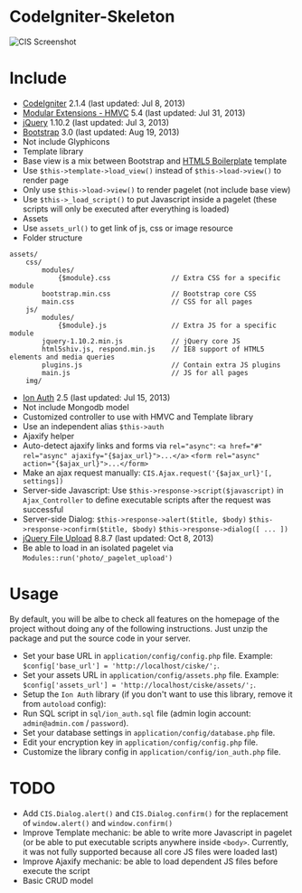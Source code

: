 CodeIgniter-Skeleton
====================

![CIS Screenshot](https://f.cloud.github.com/assets/4688035/1290373/d7c0997a-302f-11e3-8901-b32ae3209884.png)

# Include

* [CodeIgniter](https://github.com/EllisLab/CodeIgniter) 2.1.4 (last updated: Jul 8, 2013)
* [Modular Extensions - HMVC](https://bitbucket.org/wiredesignz/codeigniter-modular-extensions-hmvc) 5.4 (last updated: Jul 31, 2013)
* [jQuery](https://github.com/jquery/jquery) 1.10.2 (last updated: Jul 3, 2013)
* [Bootstrap](https://github.com/twbs/bootstrap) 3.0 (last updated: Aug 19, 2013)
 * Not include Glyphicons
* Template library
 * Base view is a mix between Bootstrap and [HTML5 Boilerplate](https://github.com/h5bp/html5-boilerplate) template
 * Use `$this->template->load_view()` instead of `$this->load->view()` to render page
 * Only use `$this->load->view()` to render pagelet (not include base view)
 * Use `$this->_load_script()` to put Javascript inside a pagelet (these scripts will only be executed after everything is loaded)
* Assets
 * Use `assets_url()` to get link of js, css or image resource
 * Folder structure

```
assets/
    css/
        modules/
            {$module}.css               // Extra CSS for a specific module
        bootstrap.min.css               // Bootstrap core CSS
        main.css                        // CSS for all pages
    js/
        modules/
            {$module}.js                // Extra JS for a specific module
        jquery-1.10.2.min.js            // jQuery core JS
        html5shiv.js, respond.min.js    // IE8 support of HTML5 elements and media queries
        plugins.js                      // Contain extra JS plugins
        main.js                         // JS for all pages
    img/
```

* [Ion Auth](https://github.com/benedmunds/CodeIgniter-Ion-Auth) 2.5 (last updated: Jul 15, 2013)
 * Not include Mongodb model
 * Customized controller to use with HMVC and Template library
 * Use an independent alias `$this->auth`
* Ajaxify helper
 * Auto-detect ajaxify links and forms via `rel="async"`: `<a href="#" rel="async" ajaxify="{$ajax_url}">...</a>` `<form rel="async" action="{$ajax_url}">...</form>`
 * Make an ajax request manually: `CIS.Ajax.request('{$ajax_url}'[, settings])`
 * Server-side Javascript: Use `$this->response->script($javascript)` in `Ajax_Controller` to define executable scripts after the request was successful
 * Server-side Dialog: `$this->response->alert($title, $body)` `$this->response->confirm($title, $body)` `$this->response->dialog([ ... ])`
* [jQuery File Upload](https://github.com/blueimp/jQuery-File-Upload) 8.8.7 (last updated: Oct 8, 2013)
 * Be able to load in an isolated pagelet via `Modules::run('photo/_pagelet_upload')`

# Usage

By default, you will be albe to check all features on the homepage of the project without doing any of the following instructions. Just unzip the package and put the source code in your server.

* Set your base URL in `application/config/config.php` file. Example: `$config['base_url'] = 'http://localhost/ciske/';`.
* Set your assets URL in `application/config/assets.php` file. Example: `$config['assets_url'] = 'http://localhost/ciske/assets/';`.
* Setup the `Ion Auth` library (if you don't want to use this library, remove it from `autoload` config):
 * Run SQL script in `sql/ion_auth.sql` file (admin login account: `admin@admin.com` / `password`).
 * Set your database settings in `application/config/database.php` file.
 * Edit your encryption key in `application/config/config.php` file.
 * Customize the library config in `application/config/ion_auth.php` file.

# TODO

* Add `CIS.Dialog.alert()` and `CIS.Dialog.confirm()` for the replacement of `window.alert()` and `window.confirm()`
* Improve Template mechanic: be able to write more Javascript in pagelet (or be able to put executable scripts anywhere inside `<body>`. Currently, it was not fully supported because all core JS files were loaded last)
* Improve Ajaxify mechanic: be able to load dependent JS files before execute the script
* Basic CRUD model

